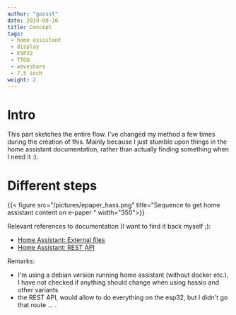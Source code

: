 ```yaml
---
author: "goosst"
date: 2019-09-16
title: Concept
tags:
 - home assistant
 - display
 - ESP32
 - TTGO
 - waveshare
 - 7.5 inch
weight: 2
---
```


# Intro
This part sketches the entire flow. I've changed my method a few times during the creation of this. Mainly because I just stumble upon things in the home assistant documentation, rather than actually finding something when I need it :).

# Different steps

{{< figure src="/pictures/epaper_hass.png" title="Sequence to get home assistant content on e-paper " width="350">}}

Relevant references to documentation (I want to find it back myself ;):

- [Home Assistant: External files](https://www.home-assistant.io/components/http/#hosting-files)
- [Home Assistant: REST API](https://developers.home-assistant.io/docs/en/external_api_rest.html#get-apihistory)

Remarks:

- I'm using a debian version running home assistant (without docker etc.), I have not checked if anything should change when using hassio and other variants
- the REST API, would allow to do everything on the esp32, but I didn't go that route ... .
